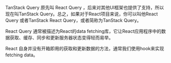 TanStack Query 原先叫 React Query ，后来对其他UI框架也提供了支持，所以现在叫TanStack Query。总之，如果对于React项目来说，你可以叫他React Query 或者TanStack React Query，或者简称为TanStack Query。

React Query 通常被描述为React的data fetching库，它让React应用程序中的数据获取、缓存、同步和更新服务器状态变得轻而易举。

React 自身并没有开箱即用的获取和更新数据的方法，通常我们使用hook来实现fetching data。


